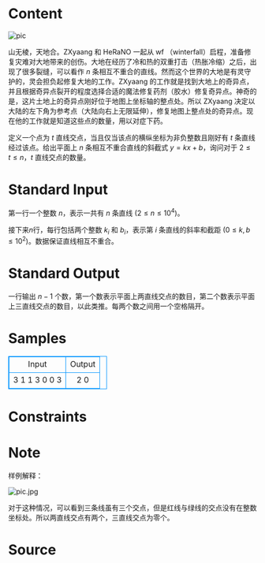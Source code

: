
# Content

![pic](https://i.loli.net/2019/11/17/tPHVn7lU84OeI6b.jpg)

山无棱，天地合。ZXyaang 和 HeRaNO 一起从 wf （winterfall）启程，准备修复灾难对大地带来的创伤。大地在经历了冷和热的双重打击（热胀冷缩）之后，出现了很多裂缝，可以看作 $n$ 条相互不重合的直线。然而这个世界的大地是有灵守护的，灵会担负起修复大地的工作。ZXyaang 的工作就是找到大地上的奇异点，并且根据奇异点裂开的程度选择合适的魔法修复药剂（胶水）修复奇异点。神奇的是，这片土地上的奇异点刚好位于地图上坐标轴的整点处。所以 ZXyaang 决定以大陆的左下角为参考点（大陆向右上无限延伸），修复地图上整点处的奇异点。现在他的工作就是知道这些点的数量，用以对症下药。

定义一个点为 $t$ 直线交点，当且仅当该点的横纵坐标为非负整数且刚好有 $t$ 条直线经过该点。给出平面上 $n$ 条相互不重合直线的斜截式 $y=kx+b$，询问对于 $2 \leq t \leq n$，$t$ 直线交点的数量。

# Standard Input

第一行一个整数 $n$，表示一共有 $n$ 条直线 ($2\leq n\leq 10^4$)。

接下来$n$行，每行包括两个整数 $k_i$ 和 $b_i$，表示第 $i$ 条直线的斜率和截距 ($0\leq k,b\leq 10^2$)。数据保证直线相互不重合。

# Standard Output

一行输出 $n-1$ 个数，第一个数表示平面上两直线交点的数目，第二个数表示平面上三直线交点的数目，以此类推。每两个数之间用一个空格隔开。

# Samples

<style>
        table,table tr th, table tr td { border:1px solid #0094ff; }
        table { width: 200px; min-height: 25px; line-height: 25px; text-align: center; border-collapse: collapse;}   
    </style>
<table>
	<tr>
		<td>Input</td>
		<td>Output</td>
	</tr>
<tr><td>3
1 1
3 0
0 3</td><td>2 0</td></tr></table>


# Constraints



# Note

样例解释：

![pic.jpg](/source/lutece/da-di-de-lie-bian/img/aHR0cHM6Ly9pLmxvbGkubmV0LzIwMTkvMTAvMjgvb09DZTY5NExNdm51M2htLmpwZw==.jpg)

对于这种情况，可以看到三条线虽有三个交点，但是红线与绿线的交点没有在整数坐标处。所以两直线交点有两个，三直线交点为零个。

# Source


